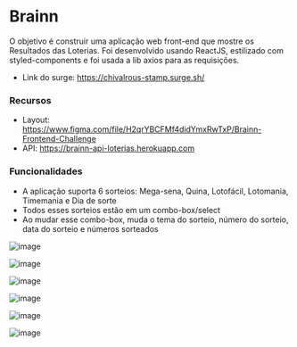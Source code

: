# Brainn

O objetivo é construir uma aplicação web front-end que mostre os Resultados das Loterias. Foi desenvolvido usando ReactJS, estilizado com styled-components e foi usada a lib axios para as requisições.

* Link do surge: https://chivalrous-stamp.surge.sh/

### Recursos
* Layout: https://www.figma.com/file/H2qrYBCFMf4didYmxRwTxP/Brainn-Frontend-Challenge
* API: https://brainn-api-loterias.herokuapp.com

### Funcionalidades

* A aplicação suporta 6 sorteios: Mega-sena, Quina, Lotofácil, Lotomania, Timemania e Dia de sorte
* Todos esses sorteios estão em um combo-box/select
* Ao mudar esse combo-box, muda o tema do sorteio, número do sorteio, data do sorteio e números sorteados

![image](https://user-images.githubusercontent.com/89169943/168098198-0576eb2a-f675-4b1d-8d43-9b2eca4c7ca3.png)

![image](https://user-images.githubusercontent.com/89169943/168098294-c5969641-cd1c-42a4-8247-019cf910a49d.png)

![image](https://user-images.githubusercontent.com/89169943/168098411-cd196cce-5e77-438c-8e26-d6ddb25e8532.png)

![image](https://user-images.githubusercontent.com/89169943/168098495-83177059-4d73-4f79-895c-ebd571795281.png)

![image](https://user-images.githubusercontent.com/89169943/168098563-bd29b129-b778-4f6e-81f9-4136a6464fde.png)

![image](https://user-images.githubusercontent.com/89169943/168098681-199ad5bd-f7d9-409a-8792-39e7c4becd82.png)
